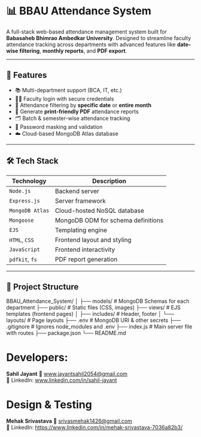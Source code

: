 # 📊 BBAU Attendance System

A full-stack web-based attendance management system built for **Babasaheb Bhimrao Ambedkar University**. Designed to streamline faculty attendance tracking across departments with advanced features like **date-wise filtering**, **monthly reports**, and **PDF export**.

---

## 🚀 Features

- 📚 Multi-department support (BCA, IT, etc.)
- 🧑‍🏫 Faculty login with secure credentials
- 📅 Attendance filtering by **specific date** or **entire month**
- 📄 Generate **print-friendly PDF** attendance reports
- 🗂 Batch & semester-wise attendance tracking
- 🔐 Password masking and validation
- ☁️ Cloud-based MongoDB Atlas database

---

## 🛠️ Tech Stack

| Technology       | Description                          |
|------------------|--------------------------------------|
| `Node.js`        | Backend server                       |
| `Express.js`     | Server framework                     |
| `MongoDB Atlas`  | Cloud-hosted NoSQL database          |
| `Mongoose`       | MongoDB ODM for schema definitions   |
| `EJS`            | Templating engine                    |
| `HTML`, `CSS`    | Frontend layout and styling          |
| `JavaScript`     | Frontend interactivity               |
| `pdfkit`, `fs`   | PDF report generation                |

---

## 📂 Project Structure

BBAU_Attendance_System/
│
├── models/ # MongoDB Schemas for each department
├── public/ # Static files (CSS, images)
├── views/ # EJS templates (frontend pages)
│ ├── includes/ # Header, footer
│ └── layouts/ # Page layouts
├── .env # MongoDB URI & other secrets
├── .gitignore # Ignores node_modules and .env
├── index.js # Main server file with routes
├── package.json
└── README.md


# Developers:

**Sahil Jayant**
📧 www.jayantsahil2054@gmail.com <br>
🔗 LinkedIn: www.linkedin.com/in/sahil-jayant

# Design & Testing 

**Mehak Srivastava**
📧 srivasmehak1426@gmail.com <br>
🔗 LinkedIn: https://www.linkedin.com/in/mehak-srivastava-7036a82b3/
